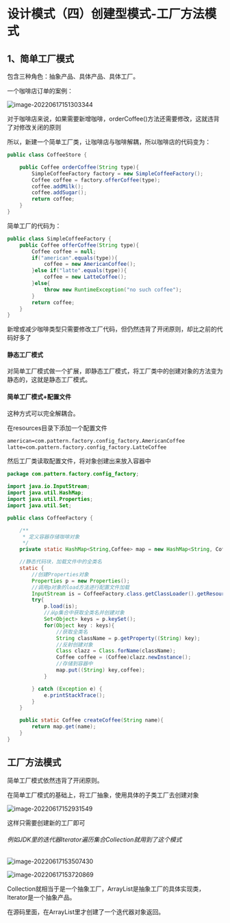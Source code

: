 # 设计模式（四）创建型模式-工厂方法模式

## 1、简单工厂模式

包含三种角色：抽象产品、具体产品、具体工厂。

一个咖啡店订单的案例：

![image-20220617151303344](C:\Users\HP\AppData\Roaming\Typora\typora-user-images\image-20220617151303344.png)

对于咖啡店来说，如果需要新增咖啡，orderCoffee()方法还需要修改，这就违背了对修改关闭的原则

所以，新建一个简单工厂类，让咖啡店与咖啡解耦，所以咖啡店的代码变为：

```java
public class CoffeeStore {

    public Coffee orderCoffee(String type){
        SimpleCoffeeFactory factory = new SimpleCoffeeFactory();
        Coffee coffee = factory.offerCoffee(type);
        coffee.addMilk();
        coffee.addSugar();
        return coffee;
    }
}
```

简单工厂的代码为：

```java
public class SimpleCoffeeFactory {
    public Coffee offerCoffee(String type){
        Coffee coffee = null;
        if("american".equals(type)){
            coffee = new AmericanCoffee();
        }else if("latte".equals(type)){
            coffee = new LatteCoffee();
        }else{
            throw new RuntimeException("no such coffee");
        }
        return coffee;
    }
}
```

新增或减少咖啡类型只需要修改工厂代码，但仍然违背了开闭原则，却比之前的代码好多了

#### 静态工厂模式

对简单工厂模式做一个扩展，即静态工厂模式，将工厂类中的创建对象的方法变为静态的，这就是静态工厂模式。

#### 简单工厂模式+配置文件

这种方式可以完全解耦合。

在resources目录下添加一个配置文件

```xml
american=com.pattern.factory.config_factory.AmericanCoffee
latte=com.pattern.factory.config_factory.LatteCoffee
```

然后工厂类读取配置文件，将对象创建出来放入容器中

```java
package com.pattern.factory.config_factory;

import java.io.InputStream;
import java.util.HashMap;
import java.util.Properties;
import java.util.Set;

public class CoffeeFactory {

    /**
     * 定义容器存储咖啡对象
     */
    private static HashMap<String,Coffee> map = new HashMap<String, Coffee>();

    //静态代码块，加载文件中的全类名
    static {
        //创建Properties对象
        Properties p = new Properties();
        //调用p对象的load方法进行配置文件加载
        InputStream is = CoffeeFactory.class.getClassLoader().getResourceAsStream("bean.properties");
        try{
            p.load(is);
            //从p集合中获取全类名并创建对象
            Set<Object> keys = p.keySet();
            for(Object key : keys){
                //获取全类名
                String className = p.getProperty((String) key);
                //反射创建对象
                Class clazz = Class.forName(className);
                Coffee coffee = (Coffee)clazz.newInstance();
                //存储到容器中
                map.put((String) key,coffee);
            }

        } catch (Exception e) {
            e.printStackTrace();
        }
    }

    public static Coffee createCoffee(String name){
        return map.get(name);
    }
}
```



## 工厂方法模式

简单工厂模式依然违背了开闭原则。

在简单工厂模式的基础上，将工厂抽象，使用具体的子类工厂去创建对象

![image-20220617152931549](C:\Users\HP\AppData\Roaming\Typora\typora-user-images\image-20220617152931549.png)

这样只需要创建新的工厂即可

###### 例如JDK里的迭代器Iterator遍历集合Collection就用到了这个模式

![image-20220617153507430](C:\Users\HP\AppData\Roaming\Typora\typora-user-images\image-20220617153507430.png)

![image-20220617153720869](C:\Users\HP\AppData\Roaming\Typora\typora-user-images\image-20220617153720869.png)

Collection就相当于是一个抽象工厂，ArrayList是抽象工厂的具体实现类，Iterator是一个抽象产品。

在源码里面，在ArrayList里才创建了一个迭代器对象返回。